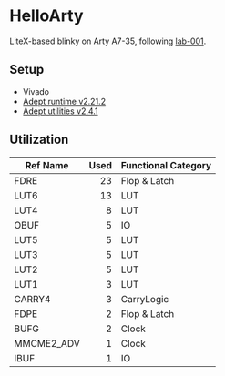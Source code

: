 # HelloArty

LiteX-based blinky on Arty A7-35, following [lab-001](https://github.com/litex-hub/fpga_101/tree/master/lab001).

## Setup

- Vivado
- [Adept runtime v2.21.2](https://mautic.digilentinc.com/adept-runtime-download)
- [Adept utilities v2.4.1](https://mautic.digilentinc.com/adept-utilities-download)

## Utilization

|  Ref Name  | Used | Functional Category |
|------------|-----:|---------------------|
| FDRE       |   23 |        Flop & Latch |
| LUT6       |   13 |                 LUT |
| LUT4       |    8 |                 LUT |
| OBUF       |    5 |                  IO |
| LUT5       |    5 |                 LUT |
| LUT3       |    5 |                 LUT |
| LUT2       |    5 |                 LUT |
| LUT1       |    3 |                 LUT |
| CARRY4     |    3 |          CarryLogic |
| FDPE       |    2 |        Flop & Latch |
| BUFG       |    2 |               Clock |
| MMCME2_ADV |    1 |               Clock |
| IBUF       |    1 |                  IO |
